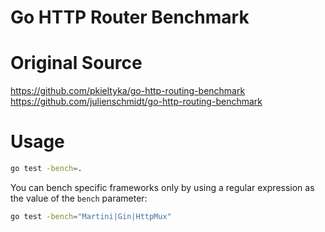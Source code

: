 Go HTTP Router Benchmark
========================

# Original Source
https://github.com/pkieltyka/go-http-routing-benchmark
https://github.com/julienschmidt/go-http-routing-benchmark


# Usage

```bash
go test -bench=.
```

You can bench specific frameworks only by using a regular expression as the value of the `bench` parameter:
```bash
go test -bench="Martini|Gin|HttpMux"
```
